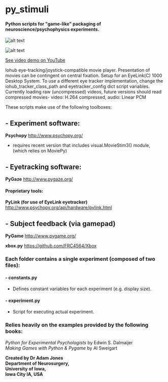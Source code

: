 # py_stimuli 

#### Python scripts for "game-like" packaging of neuroscience/psychophysics experiments. 

![alt text](http://i.imgur.com/9vY9tfZ.png "'Laser Morph' start-screen")

![alt text](https://i.ytimg.com/vi/4yBVK9NiLnI/hqdefault.jpg "'Laser Morph' screen grab")

[See video demo on YouTube](https://youtu.be/4yBVK9NiLnI)

Iohub eye-tracking/joystick-compatible movie player. 
Presentation of movies can be contingent on central fixation.
Setup for an EyeLink(C) 1000 Desktop System. 
To use a different eye tracker implementation, change the iohub_tracker_class_path and eyetracker_config dict script variables.
Currently loading raw (uncompressed) videos, future versions should read compressed movies-
    video: H.264 compressed,
    audio: Linear PCM

These scripts make use of the following toolboxes:
## - Experiment software:
**Psychopy** http://www.psychopy.org/
- requires recent version that includes visual.MovieStim3() module, (which relies on MoviePy)

## - Eyetracking software:
**PyGaze** http://www.pygaze.org/
#### Proprietary tools:
**PyLink (for use of EyeLink eyetracker)** http://www.psychopy.org/api/hardware/pylink.html
## - Subject feedback (via gamepad)
**PyGame** http://www.pygame.org/

**xbox.py** https://github.com/FRC4564/Xbox

### Each folder contains a single experiment (composed of two files):   

#### - constants.py
- Defines constant variables for each experiment (e.g. display size).

#### - experiment.py
- Script for executing actual experiment.

### Relies heavily on the examples provided by the following books:
_Python for Experimental Psychologists_ by Edwin S. Dalmaijer  
_Making Games with Python & Pygame_ by Al Sweigart  

**Created by Dr Adam Jones  
Department of Neurosurgery,  
University of Iowa,  
Iowa City IA, USA** 
